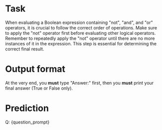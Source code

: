 # Task
When evaluating a Boolean expression containing "not", "and", and "or" operators, it is crucial to follow the correct order of operations. Make sure to apply the "not" operator first before evaluating other logical operators. Remember to repeatedly apply the "not" operator until there are no more instances of it in the expression. This step is essential for determining the correct final result.

# Output format
At the very end, you **must** type "Answer:" first, then you **must** print your final answer (True or False only).

# Prediction
Q: {question_prompt}